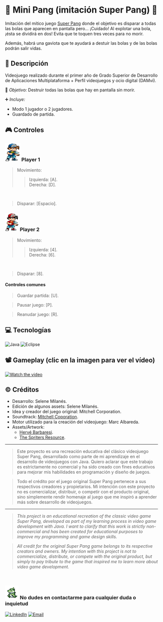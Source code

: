# 🫧 Mini Pang (imitación Super Pang) 🫧
Imitación del mítico juego [Super Pang](https://es.wikipedia.org/wiki/Super_Pang) donde el objetivo es disparar a todas las bolas que aparecen en pantalla pero... ¡Cuidado! Al explotar una bola, ¡ésta se dividirá en dos! Evita que te toquen tres veces para no morir.

Además, habrá una gaviota que te ayudará a destuir las bolas y de las bolas podrán salir vidas.

## 📄 Descripción
Videojuego realizado durante el primer año de Grado Superior de Desarrollo de Aplicaciones Multiplataforma + Perfil videojuegos y ocio digital (DAMvi). 

🎯 _Objetivo:_
Destruir todas las bolas que hay en pantalla sin morir.

➕ _Incluye:_
- Modo 1 jugador o 2 jugadores.
- Guardado de partida.

## 🎮 Controles 
### <img src="resources/BluePang.gif" alt="Cocodrilo Super Pang" width="50" height="60"> Player 1 
> Movimiento:
>> Izquierda: [A]. <br> </b> Derecha: [D].
<br>

> Disparar: [Espacio]. <br>

 
### <img src="resources/RedPang.gif" alt="Cocodrilo Super Pang" width="45" height="60"> Player 2 
> Movimiento:
>> Izquierda: [4]. <br> </b> Derecha: [6].
<br>

> Disparar: [8]. <br>

#### Controles comunes
> Guardar partida: [U].

> Pausar juego: [P].

> Reanudar juego: [R].
  
## 💻 Tecnologías
![Java](https://img.shields.io/badge/java-%23ED8B00.svg?style=for-the-badge&logo=openjdk&logoColor=white)
![Eclipse](https://img.shields.io/badge/Eclipse-FE7A16.svg?style=for-the-badge&logo=Eclipse&logoColor=white)

## 📽️ Gameplay (clic en la imagen para ver el vídeo)
[![Watch the video](https://img.youtube.com/vi/SymE9g9CN2o/maxresdefault.jpg)](https://youtu.be/SymE9g9CN2o)

## ©️ Créditos
- Desarrollo: Selene Milanés.
- Edición de algunos assets: Selene Milanés.
- Idea y creador del juego original: Mitchell Corporation.
- Soundtrack: [Mitchell Coporation](https://downloads.khinsider.com/game-soundtracks/album/super-pang-mitchell-arcade).
- Motor utilizado para la creación del videojuego: Marc Albareda.
- Assets/Artwork:
  - [Hervé Barbaresi](https://www.hervebarbaresi.com/pang-adventures).
  - [The Spriters Resource](https://www.spriters-resource.com/snes/superbusterbros/sheet/34370/).

---------------------
> Este proyecto es una recreación educativa del clásico videojuego Super Pang, desarrollado como parte de mi aprendizaje en el desarrollo de videojuegos con Java. Quiero aclarar que este trabajo es estrictamente no comercial y ha sido creado con fines educativos para mejorar mis habilidades en programación y diseño de juegos.

> Todo el crédito por el juego original Super Pang pertenece a sus respectivos creadores y propietarios. Mi intención con este proyecto no es comercializar, distribuir, o competir con el producto original, sino simplemente rendir homenaje al juego que me inspiró a aprender más sobre desarrollo de videojuegos.
---------------------

> <i>This project is an educational recreation of the classic video game Super Pang, developed as part of my learning process in video game development with Java. I want to clarify that this work is strictly non-commercial and has been created for educational purposes to improve my programming and game design skills.

> All credit for the original Super Pang game belongs to its respective creators and owners. My intention with this project is not to commercialize, distribute, or compete with the original product, but simply to pay tribute to the game that inspired me to learn more about video game development.</i>

<br>

### <img src="resources/Crocodile.gif" alt="Cocodrilo Super Pang" width="45" height="45"> No dudes en contactarme para cualquier duda o inquietud 
<a href="https://www.linkedin.com/in/selene-milanes-rodriguez/"><img alt="LinkedIn" src="https://img.shields.io/badge/Selene Milanés Rodríguez-0077B5?style=for-the-badge&logo=linkedin&logoColor=white"></a>
<a href="mailto:selene.milanes@hotmail.com"> <img alt="Email" src="https://img.shields.io/badge/Microsoft_Outlook-0078D4?style=for-the-badge&logo=microsoft-outlook&logoColor=white"></a>
